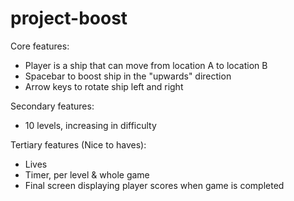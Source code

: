 # project-boost

Core features:
- Player is a ship that can move from location A to location B
- Spacebar to boost ship in the "upwards" direction
- Arrow keys to rotate ship left and right

Secondary features:
- 10 levels, increasing in difficulty

Tertiary features (Nice to haves):
- Lives
- Timer, per level & whole game
- Final screen displaying player scores when game is completed

